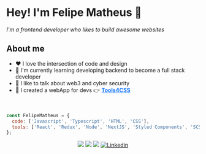 # Hey! I'm Felipe Matheus 👋

<p>
  <em>
    I'm a frontend developer who likes to build awesome websites
  </em>
</p>


## **About me**

- ❤️ I love the intersection of code and design
- 🚀 I'm currently learning developing backend to become a full stack developer
- 💬 I like to talk about web3 and cyber security 
- 🦄 I created a webApp for devs 👉 <a style="color: #096FFE; font-weight: 700" href="https://tools4css.vercel.app" target="_blank"> Tools4CSS</a>

<br>

```javascript
const FelipeMatheus = {
  code: ['Javascript', 'Typescript', 'HTML', 'CSS'],
  tools: ['React', 'Redux', 'Node', 'NextJS', 'Styled Components', 'SCSS'],
};
```

<div align="center">

<a href="https://br.linkedin.com/in/gomestzx" target="_blank"><img src="https://img.shields.io/badge/-LinkedIn-%230077B5?style=for-the-badge&logo=linkedin&logoColor=white" target="_blank"></a>
<a href = "mailto:felipematheusdev@gmail.com"><img src="https://img.shields.io/badge/-Gmail-%23333?style=for-the-badge&logo=gmail&logoColor=white" target="_blank"></a>
<a href="https://instagram.com/itsfematheus" target="_blank"><img src="https://img.shields.io/badge/-Instagram-%23E4405F?style=for-the-badge&logo=instagram&logoColor=white" target="_blank"></a>
[![Linkedin](https://img.shields.io/static/v1?label=Portofolio&message=👈&style=for-the-badge&logo=Myspace&logoColor=white&color=red)](https://gomestzx.github.io/)

</div>
